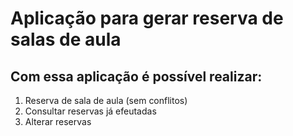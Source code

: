 # Aplicação para gerar reserva de salas de aula

## Com essa aplicação é possível realizar:
1. Reserva de sala de aula (sem conflitos)
1. Consultar reservas já efeutadas
1. Alterar reservas


